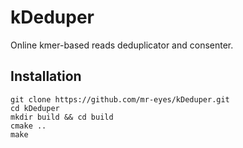 # kDeduper
Online kmer-based reads deduplicator and consenter.

## Installation

```shell script
git clone https://github.com/mr-eyes/kDeduper.git
cd kDeduper
mkdir build && cd build
cmake ..
make
```